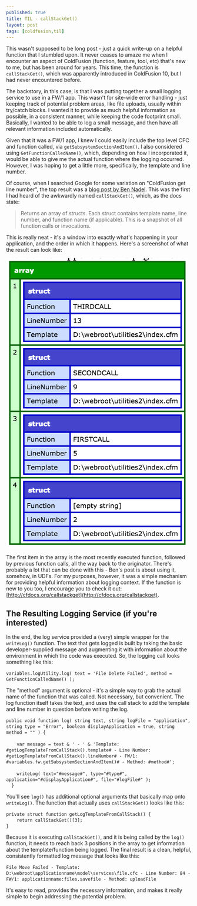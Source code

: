 ```yaml
---
published: true
title: TIL - callStackGet()
layout: post
tags: [coldfusion,til]
---
```

This wasn't supposed to be long post - just a quick write-up on a helpful function that I stumbled upon. It never ceases to amaze me when I encounter an aspect of ColdFusion (function, feature, tool, etc) that's new to me, but has been around for years. This time, the function is `callStackGet()`, which was apparently introduced in ColdFusion 10, but I had never encountered before. 
<!--more-->

The backstory, in this case, is that I was putting together a small logging service to use in a FW/1 app. This wasn't for site-wide error handling - just keeping track of potential problem areas, like file uploads, usually within try/catch blocks. I wanted it to provide as much helpful information as possible, in a consistent manner, while keeping the code footprint small. Basically, I wanted to be able to log a small message, and then have all relevant information included automatically.

Given that it was a FW/1 app, I knew I could easily include the top level CFC and function called, via `getSubsystemSectionAndItem()`. I also considered using `GetFunctionCalledName()`, which, depending on how I incorporated it, would be able to give me the actual function where the logging occurred. However, I was hoping to get a little more, specifically, the template and line number.

Of course, when I searched Google for some variation on "ColdFusion get line number", the top result was a [blog post by Ben Nadel](http://www.bennadel.com/blog/2346-coldfusion-10---accessing-the-call-stack-with-callstackget.htm). This was the first I had heard of the awkwardly named `callStackGet()`, which, as the docs state:

> Returns an array of structs. Each struct contains template name, line number, and function name (if applicable). This is a snapshot of all function calls or invocations.

This is really neat - it's a window into exactly what's happening in your application, and the order in which it happens. Here's a screenshot of what the result can look like:

![callstackget example](/public/assets/images/callstackget-example-array.png)

The first item in the array is the most recently executed function, followed by previous function calls, all the way back to the originator. There's probably a lot that can be done with this - Ben's post is about using it, somehow, in UDFs. For my purposes, however, it was a simple mechanism for providing helpful information about logging context. If the function is new to you too, I encourage you to check it out: [http://cfdocs.org/callstackget](http://cfdocs.org/callstackget).

## The Resulting Logging Service (if you're interested)

In the end, the log service provided a (very) simple wrapper for the `writeLog()` function. The text that gets logged is built by taking the basic developer-supplied message and augmenting it with information about the environment in which the code was executed. So, the logging call looks something like this:

	variables.logUtility.log( text = 'File Delete Failed', method = GetFunctionCalledName() );
	
The "method" argument is optional - it's a simple way to grab the actual name of the function that was called. Not necessary, but convenient. The log function itself takes the text, and uses the call stack to add the template and line number in question before writing the log.

	public void function log( string text, string logFile = "application", string type = "Error", boolean displayApplication = true, string method = "" ) {

	    var message = text & ' - ' & 'Template: #getLogTemplateFromCallStack().template# - Line Number: #getLogTemplateFromCallStack().lineNumber# - FW/1: #variables.fw.getSubsystemSectionAndItem()# - Method: #method#';

	    writeLog( text="#message#", type="#type#", application="#displayApplication#", file="#logFile#" );
	  }

You'll see `log()` has additional optional arguments that basically map onto `writeLog()`. The function that actually uses `callStackGet()` looks like this:

	private struct function getLogTemplateFromCallStack() {
		return callStackGet()[3];
	}

Because it is executing `callStackGet()`, and it is being called by the `log()` function, it needs to reach back 3 positions in the array to get information about the template/function being logged. The final result is a clean, helpful, consistently formatted log message that looks like this:

	File Move Failed - Template: D:\webroot\applicationname\model\services\file.cfc - Line Number: 84 - FW/1: applicationname:files.savefile - Method: uploadFile 
	
It's easy to read, provides the necessary information, and makes it really simple to begin addressing the potential problem. 